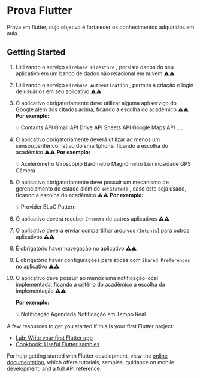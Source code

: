 # Prova Flutter

Prova em flutter, cujo objetivo é fortalecer os conhecimentos adquiridos em aula.

## Getting Started

1. Utilizando o serviço `Firebase Firestore` , persista dados do seu aplicativo em um banco de dados não relacional em nuvem ⚠️⚠️
2. Utilizando o serviço `Firebase Authentication` , permita a criação e login de usuários em seu   aplicativo ⚠️⚠️
3. O aplicativo obrigatoriamente deve utilizar alguma api/serviço do Google além dos citados acima,  ficando a escolha do acadêmico ⚠️⚠️
**Por exemplo:**
    
    <aside>
    💡 Contacts API
    Gmail API
    Drive API
    Sheets API
    Google Maps API
    ….
    
    </aside>
    
4. O aplicativo obrigatoriamente deverá utilizar ao menos um sensor/periférico nativo do smartphone, ficando a escolha do acadêmico ⚠️⚠️
**Por exemplo:**
    
    <aside>
    💡 Acelerômetro
    Giroscópio
    Barômetro
    Magnômetro
    Luminosidade
    GPS
    Câmera
    
    </aside>
    

1. O aplicativo obrigatoriamente deve possuir um mecanismo de gerenciamento de estado além de `setState()` , caso este seja usado, ficando a escolha do acadêmico ⚠️⚠️
**Por exemplo:**
    
    <aside>
    💡 Provider
    BLoC Pattern
    
    </aside>
    
2. O aplicativo deverá receber `Intents` de outros aplicativos ⚠️⚠️
3. O aplicativo deverá enviar compartilhar arquivos (`Intents`) para outros aplicativos ⚠️⚠️
4. É obrigatório haver navegação no aplicativo ⚠️⚠️ 
5. É obrigatório haver configurações persistidas com `Shared Preferences` no aplicativo ⚠️⚠️
6. O aplicativo deve possuir ao menos uma notificação local implementada, ficando a critério do acadêmico a escolha da implementação ⚠️⚠️
    
    **Por exemplo:**
    
    <aside>
    💡 Notificação Agendada
    Notificação em Tempo Real
    
    </aside>

A few resources to get you started if this is your first Flutter project:

- [Lab: Write your first Flutter app](https://docs.flutter.dev/get-started/codelab)
- [Cookbook: Useful Flutter samples](https://docs.flutter.dev/cookbook)

For help getting started with Flutter development, view the
[online documentation](https://docs.flutter.dev/), which offers tutorials,
samples, guidance on mobile development, and a full API reference.
